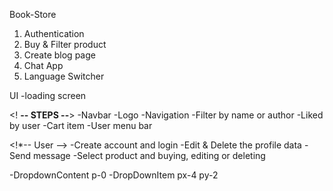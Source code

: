 Book-Store
1. Authentication
2. Buy & Filter product
3. Create blog page
4. Chat App
5. Language Switcher

UI
-loading screen

<! **-- STEPS --**>
-Navbar 
    -Logo
    -Navigation
    -Filter by name or author
    -Liked by user
    -Cart item
    -User menu bar


<!*-- User -->
-Create account and login
-Edit & Delete the profile data
-Send message
-Select product and buying, editing or deleting



<!-- shadCN -->
-DropdownContent p-0
-DropDownItem px-4 py-2
